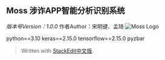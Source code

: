 ## Moss 涉诈APP智能分析识别系统
*版本号Version：1.0.0*
作者Author：宋明键、孟琦
![Moss Logo](/imgs/2024-07-17/EOc6jTB4HqtAE68E.png)

python==3.10
keras==2.15.0
tensorflow==2.15.0
pyzbar


> Written with [StackEdit中文版](https://stackedit.cn/).
<!--stackedit_data:
eyJoaXN0b3J5IjpbLTczNzg0NTYzNF19
-->